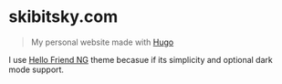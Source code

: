# skibitsky.com
> My personal website made with [Hugo](https://gohugo.io)

I use [Hello Friend NG](https://github.com/rhazdon/hugo-theme-hello-friend-ng) theme becasue if its simplicity and optional dark mode support.
